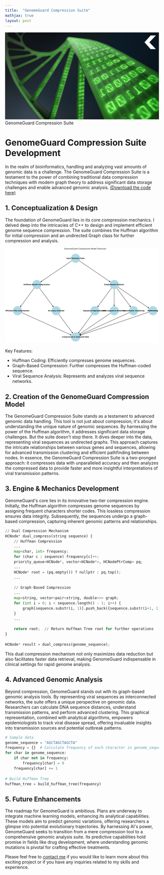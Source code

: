 ```yaml
---
title:  "GenomeGuard Compression Suite"
mathjax: true
layout: post
---
```


![GenomeGuard](https://github.com/HongchaoHu/HongchaoHu.github.io/blob/master/assets/GenomeGuard.jpg?raw=true)
GenomeGuard Compression Suite


# **GenomeGuard Compression Suite Development**

In the realm of bioinformatics, handling and analyzing vast amounts of genomic data is a challenge. The GenomeGuard Compression Suite is a testament to the power of combining traditional data compression techniques with modern graph theory to address significant data storage challenges and enable advanced genomic analysis. [(Download the code here)](https://github.com/HongchaoHu/GenomeGuard_Compression_Suite)

## 1. **Conceptualization & Design**
The foundation of GenomeGuard lies in its core compression mechanics. I delved deep into the intricacies of C++ to design and implement efficient genome sequence compression. The suite combines the Huffman algorithm for initial compression and an undirected Graph class for further compression and analysis.

![compressionModel](https://github.com/HongchaoHu/HongchaoHu.github.io/blob/master/assets/compressionModel.jpg?raw=true)

Key Features:
* Huffman Coding: Efficiently compresses genome sequences.
* Graph-Based Compression: Further compresses the Huffman-coded sequence.
* Viral Sequence Analysis: Represents and analyzes viral sequence networks.

## 2. **Creation of the GenomeGuard Compression Model**
The GenomeGuard Compression Suite stands as a testament to advanced genomic data handling. This tool is not just about compression; it's about understanding the unique nature of genomic sequences. By harnessing the power of the Huffman algorithm, it addresses significant data storage challenges. But the suite doesn't stop there. It dives deeper into the data, representing viral sequences as undirected graphs. This approach captures the intricate relationships between various genes and sequences, allowing for advanced transmission clustering and efficient pathfinding between nodes. In essence, the GenomeGuard Compression Suite is a two-pronged approach: it compresses data with unparalleled accuracy and then analyzes the compressed data to provide faster and more insightful interpretations of viral transmission patterns.

## 3. **Engine & Mechanics Development**
GenomeGuard's core lies in its innovative two-tier compression engine. Initially, the Huffman algorithm compresses genome sequences by assigning frequent characters shorter codes. This lossless compression ensures data integrity. Subsequently, the sequences undergo a graph-based compression, capturing inherent genomic patterns and relationships. 

```Python
// Dual Compression Mechanism
HCNode* dual_compress(string sequence) {
    // Huffman Compression
    ...
    map<char, int> frequency;
    for (char c : sequence) frequency[c]++;
    priority_queue<HCNode*, vector<HCNode*>, HCNodePtrComp> pq;
    ...
    HCNode* root = (pq.empty()) ? nullptr : pq.top();
    ...

    // Graph-Based Compression
    ...
    map<string, vector<pair<string, double>>> graph;
    for (int i = 0; i < sequence.length() - 1; i++) {
        graph[sequence.substr(i, 1)].push_back({sequence.substr(i+1, 1), 1.0});
    }
    ...

    return root;  // Return Huffman Tree root for further operations
}

HCNode* result = dual_compress(genome_sequence);

```

This dual compression mechanism not only maximizes data reduction but also facilitates faster data retrieval, making GenomeGuard indispensable in clinical settings for rapid genome analysis.

## 4. **Advanced Genomic Analysis**
Beyond compression, GenomeGuard stands out with its graph-based genomic analysis tools. By representing viral sequences as interconnected networks, the suite offers a unique perspective on genomic data. Researchers can calculate DNA sequence distances, understand transmission patterns, and perform advanced clustering. This graphical representation, combined with analytical algorithms, empowers epidemiologists to track viral disease spread, offering invaluable insights into transmission sources and potential outbreak patterns.

```Python
# Sample data
genome_sequence = "AGCTAGCTAGCTA"
frequency = {}  # Calculate frequency of each character in genome_sequence
for char in genome_sequence:
    if char not in frequency:
        frequency[char] = 0
    frequency[char] += 1

# Build Huffman Tree
huffman_tree = build_huffman_tree(frequency)
```

## 5. **Future Enhancements**
The roadmap for GenomeGuard is ambitious. Plans are underway to integrate machine learning models, enhancing its analytical capabilities. These models aim to predict genomic variations, offering researchers a glimpse into potential evolutionary trajectories. By harnessing AI's power, GenomeGuard seeks to transition from a mere compression tool to a comprehensive genomic analysis suite. Its predictive capabilities hold promise in fields like drug development, where understanding genomic mutations is pivotal for crafting effective treatments.

Please feel free to [contact me](mailto:hohu@ucsd.edu) if you would like to learn more about this exciting project or if you have any inquiries related to my skills and experience.
